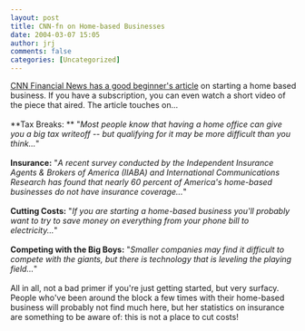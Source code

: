 ```yaml
---
layout: post
title: CNN-fn on Home-based Businesses
date: 2004-03-07 15:05
author: jrj
comments: false
categories: [Uncategorized]
---
```

<a href="http://money.cnn.com/2004/03/05/pf/saving/willis_tips/" target="_blank">CNN Financial News has a good beginner's article</a> on starting a home based business. If you have a subscription, you can even watch a short video of the piece that aired. The article touches on...<br /><br />**Tax Breaks: ** "*Most people know that having a home office can give you a big tax writeoff -- but qualifying for it may be more difficult than you think...*"<br /><br />**Insurance:** "*A recent survey conducted by the Independent Insurance Agents &amp; Brokers of America (IIABA) and International Communications Research has found that nearly 60 percent of America's home-based businesses do not have insurance coverage...*"<br /><br />**Cutting Costs:** "*If you are starting a home-based business you'll probably want to try to save money on everything from your phone bill to electricity...*"<br /><br />**Competing with the Big Boys:** "*Smaller companies may find it difficult to compete with the giants, but there is technology that is leveling the playing field...*"<br /><br />All in all, not a bad primer if you're just getting started, but very surfacy. People who've been around the block a few times with their home-based business will probably not find much here, but her statistics on insurance are something to be aware of: this is not a place to cut costs!
